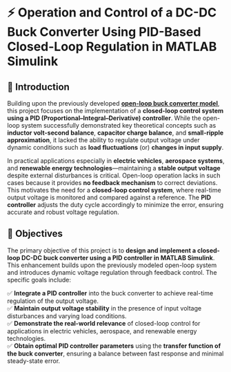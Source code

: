 # ⚡ Operation and Control of a DC-DC Buck Converter Using PID-Based Closed-Loop Regulation in MATLAB Simulink

## 📌 Introduction  

Building upon the previously developed [**open-loop buck converter model**](https://github.com/RAMTEJPASELA/Buck-Converter-Open-Loop-Simulation-in-MATLAB-Simulink/blob/main/README.md), this project focuses on the implementation of a **closed-loop control system using a PID (Proportional–Integral–Derivative) controller**. While the open-loop system successfully demonstrated key theoretical concepts such as **inductor volt-second balance**, **capacitor charge balance**, and **small-ripple approximation**, it lacked the ability to regulate output voltage under dynamic conditions such as **load fluctuations** (or) **changes in input supply**.

In practical applications especially in **electric vehicles**, **aerospace systems**, and **renewable energy technologies**—maintaining a **stable output voltage** despite external disturbances is critical. Open-loop operation lacks in such cases because it provides **no feedback mechanism** to correct deviations. This motivates the need for a **closed-loop control system**, where real-time output voltage is monitored and compared against a reference. The **PID controller** adjusts the duty cycle accordingly to minimize the error, ensuring accurate and robust voltage regulation.

## 🎯 Objectives  

The primary objective of this project is to **design and implement a closed-loop DC-DC buck converter using a PID controller in MATLAB Simulink**. This enhancement builds upon the previously modeled open-loop system and introduces dynamic voltage regulation through feedback control. The specific goals include:

✅ **Integrate a PID controller** into the buck converter to achieve real-time regulation of the output voltage.  
✅ **Maintain output voltage stability** in the presence of input voltage disturbances and varying load conditions.  
✅ **Demonstrate the real-world relevance** of closed-loop control for applications in electric vehicles, aerospace, and renewable energy technologies.  
✅ **Obtain optimal PID controller parameters** using the **transfer function of the buck converter**, ensuring a balance between fast response and minimal steady-state error.


